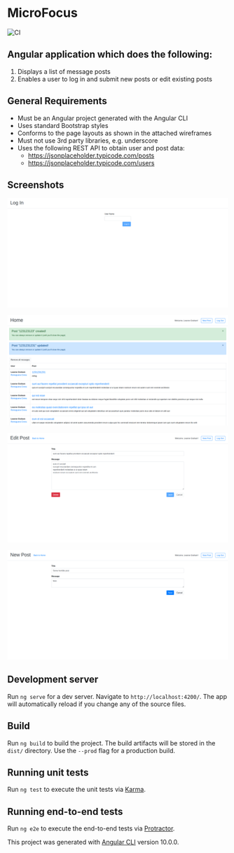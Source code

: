 # MicroFocus
![CI](https://github.com/iashchak/microfocus/workflows/CI/badge.svg)

## Angular application which does the following:
1. Displays a list of message posts
2. Enables a user to log in and submit new posts or edit existing posts

## General Requirements
- Must be an Angular project generated with the Angular CLI
- Uses standard Bootstrap styles
- Conforms to the page layouts as shown in the attached wireframes
- Must not use 3rd party libraries, e.g. underscore
- Uses the following REST API to obtain user and post data:
  -  https://jsonplaceholder.typicode.com/posts
  -  https://jsonplaceholder.typicode.com/users
## Screenshots

![Login screenshot](./docs/screenshots/login.png)


![Home page screenshot](./docs/screenshots/main-page.png)


![Edit post screenshot](./docs/screenshots/edit-post.png)


![new post screenshot](./docs/screenshots/new-post.png)

## Development server

Run `ng serve` for a dev server. Navigate to `http://localhost:4200/`. The app will automatically reload if you change any of the source files.

## Build

Run `ng build` to build the project. The build artifacts will be stored in the `dist/` directory. Use the `--prod` flag for a production build.

## Running unit tests

Run `ng test` to execute the unit tests via [Karma](https://karma-runner.github.io).

## Running end-to-end tests

Run `ng e2e` to execute the end-to-end tests via [Protractor](http://www.protractortest.org/).

This project was generated with [Angular CLI](https://github.com/angular/angular-cli) version 10.0.0.
